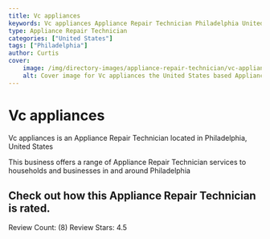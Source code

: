 ```yaml
---
title: Vc appliances
keywords: Vc appliances Appliance Repair Technician Philadelphia United States 
type: Appliance Repair Technician 
categories: ["United States"]
tags: ["Philadelphia"]
author: Curtis
cover:
    image: /img/directory-images/appliance-repair-technician/vc-appliances.webp
    alt: Cover image for Vc appliances the United States based Appliance Repair Technician servicing Philadelphia 
---
```


# Vc appliances
Vc appliances is an Appliance Repair Technician located in Philadelphia, United States

This business offers a range of Appliance Repair Technician services to households and businesses in and around Philadelphia

## Check out how this Appliance Repair Technician is rated.
Review Count: (8)
Review Stars: 4.5
